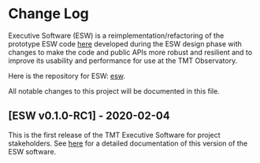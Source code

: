 # Change Log

Executive Software (ESW) is a reimplementation/refactoring of the prototype ESW code [here](https://github.com/tmtsoftware/esw-prototype) 
developed during the ESW design phase with changes to make the code and public APIs
more robust and resilient and to improve its usability and performance for use at the
TMT Observatory.

Here is the repository for ESW: [esw](https://github.com/tmtsoftware/esw).

All notable changes to this project will be documented in this file.

## [ESW v0.1.0-RC1] - 2020-02-04
This is the first release of the TMT Executive Software for project stakeholders. 
See [here](https://tmtsoftware.github.io/esw/0.1.0-M1/) for a detailed documentation of this version of the ESW software.